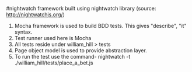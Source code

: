 #nightwatch framework built using nightwatch library (source: http://nightwatchjs.org/)

1. Mocha framework is used to build BDD tests. This gives "describe", "it" syntax.
2. Test runner used here is Mocha
3. All tests reside under william_hill > tests
4. Page object model is used to provide abstraction layer.
5. To run the test use the command- nightwatch -t ./william_hill/tests/place_a_bet.js
